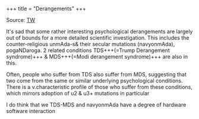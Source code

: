 +++
title = "Derangements"
+++

Source: [TW](https://twitter.com/blog_supplement/status/1767779038662132190)

It's sad that some rather interesting psychological derangements are largely out of bounds for a more detailed scientific investigation. This includes the counter-religious unmAda-s& their secular mutations (navyonmAda), pogaNDaroga. 2 related conditions TDS+++(=Trump Derangement syndrome)+++ & MDS+++(=Modi derangement syndrome)+++ are also in this.

Often, people who suffer from TDS also suffer from MDS, suggesting that two come from the same or similar underlying psychological conditions. There is a v.characteristic profile of those who suffer from these conditions, which mirrors adoption of u2 & u3+ mutations in particular 

I do think that we TDS-MDS and navyonmAda have a degree of hardware software interaction